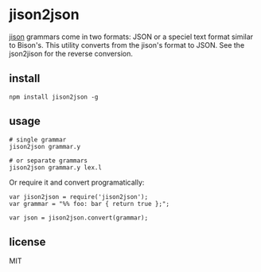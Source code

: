 # jison2json

[jison](http://jison.org) grammars come in two formats: JSON or a speciel text format similar to Bison's. This utility converts from the jison's format to JSON. See the json2jison for the reverse conversion.

## install

    npm install jison2json -g

## usage

    # single grammar
    jison2json grammar.y

    # or separate grammars
    jison2json grammar.y lex.l

Or require it and convert programatically:

    var jison2json = require('jison2json');
    var grammar = "%% foo: bar { return true };";

    var json = jison2json.convert(grammar);

## license

MIT
